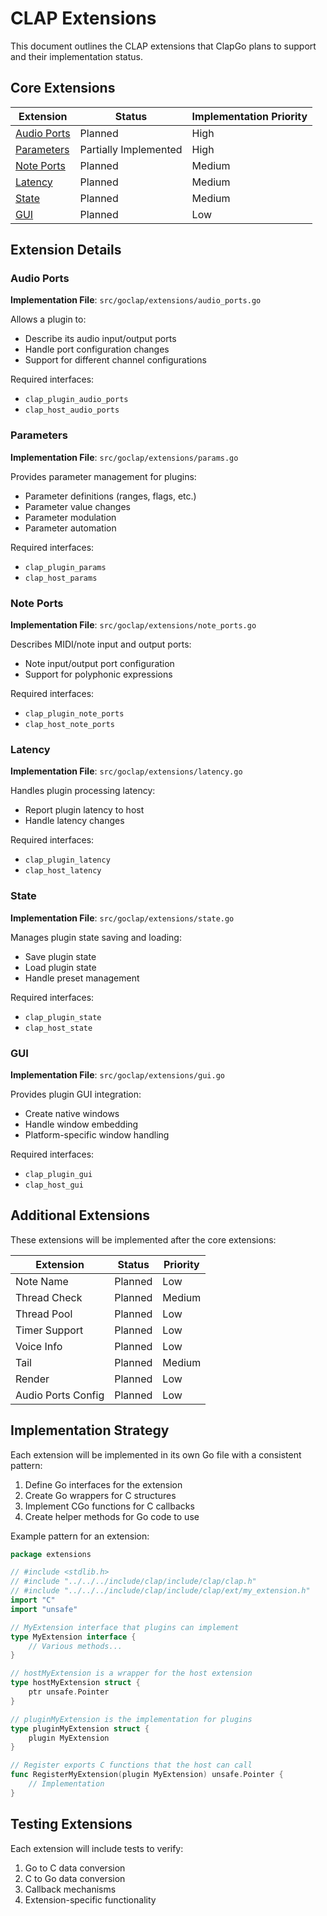 # CLAP Extensions

This document outlines the CLAP extensions that ClapGo plans to support and their implementation status.

## Core Extensions

| Extension | Status | Implementation Priority |
|-----------|--------|-------------------------|
| [Audio Ports](#audio-ports) | Planned | High |
| [Parameters](#parameters) | Partially Implemented | High |
| [Note Ports](#note-ports) | Planned | Medium |
| [Latency](#latency) | Planned | Medium |
| [State](#state) | Planned | Medium |
| [GUI](#gui) | Planned | Low |

## Extension Details

### Audio Ports

**Implementation File**: `src/goclap/extensions/audio_ports.go`

Allows a plugin to:
- Describe its audio input/output ports
- Handle port configuration changes
- Support for different channel configurations

Required interfaces:
- `clap_plugin_audio_ports`
- `clap_host_audio_ports`

### Parameters

**Implementation File**: `src/goclap/extensions/params.go`

Provides parameter management for plugins:
- Parameter definitions (ranges, flags, etc.)
- Parameter value changes
- Parameter modulation
- Parameter automation

Required interfaces:
- `clap_plugin_params`
- `clap_host_params`

### Note Ports

**Implementation File**: `src/goclap/extensions/note_ports.go`

Describes MIDI/note input and output ports:
- Note input/output port configuration
- Support for polyphonic expressions

Required interfaces:
- `clap_plugin_note_ports`
- `clap_host_note_ports`

### Latency

**Implementation File**: `src/goclap/extensions/latency.go`

Handles plugin processing latency:
- Report plugin latency to host
- Handle latency changes

Required interfaces:
- `clap_plugin_latency`
- `clap_host_latency`

### State

**Implementation File**: `src/goclap/extensions/state.go`

Manages plugin state saving and loading:
- Save plugin state
- Load plugin state
- Handle preset management

Required interfaces:
- `clap_plugin_state`
- `clap_host_state`

### GUI

**Implementation File**: `src/goclap/extensions/gui.go`

Provides plugin GUI integration:
- Create native windows
- Handle window embedding
- Platform-specific window handling

Required interfaces:
- `clap_plugin_gui`
- `clap_host_gui`

## Additional Extensions

These extensions will be implemented after the core extensions:

| Extension | Status | Priority |
|-----------|--------|----------|
| Note Name | Planned | Low |
| Thread Check | Planned | Medium |
| Thread Pool | Planned | Low |
| Timer Support | Planned | Low |
| Voice Info | Planned | Low |
| Tail | Planned | Medium |
| Render | Planned | Low |
| Audio Ports Config | Planned | Low |

## Implementation Strategy

Each extension will be implemented in its own Go file with a consistent pattern:

1. Define Go interfaces for the extension
2. Create Go wrappers for C structures
3. Implement CGo functions for C callbacks
4. Create helper methods for Go code to use

Example pattern for an extension:

```go
package extensions

// #include <stdlib.h>
// #include "../../../include/clap/include/clap/clap.h"
// #include "../../../include/clap/include/clap/ext/my_extension.h"
import "C"
import "unsafe"

// MyExtension interface that plugins can implement
type MyExtension interface {
    // Various methods...
}

// hostMyExtension is a wrapper for the host extension
type hostMyExtension struct {
    ptr unsafe.Pointer
}

// pluginMyExtension is the implementation for plugins
type pluginMyExtension struct {
    plugin MyExtension
}

// Register exports C functions that the host can call
func RegisterMyExtension(plugin MyExtension) unsafe.Pointer {
    // Implementation
}
```

## Testing Extensions

Each extension will include tests to verify:
1. Go to C data conversion
2. C to Go data conversion
3. Callback mechanisms
4. Extension-specific functionality